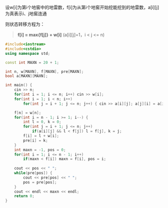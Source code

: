 设w[i]为第i个地窖中的地雷数，f[i]为从第i个地窖开始挖能挖到的地雷数，a[i][j]为真表示i、j地窖连通

则状态转移方程为：

> **f[i] = max{f[j]} + w[i]**
(a[i][j]=1，i < j <= n)
```c++
#include<iostream>
#include<cstdio>
using namespace std;

const int MAXN = 20 + 1;

int n, w[MAXN], f[MAXN], pre[MAXN];
bool a[MAXN][MAXN];

int main() {
	cin >> n;
	for(int i = 1; i <= n; i++) cin >> w[i];
	for(int i = 1; i < n; i++)
		for(int j = i + 1; j <= n; j++) { cin >> a[i][j]; a[j][i] = a[i][j]; }

	f[n] = w[n];
	for(int i = n - 1; i >= 1; i--) {
		int l = 0, k = 0;
		for(int j = i + 1; j <= n; j++)
			if(a[i][j] && l < f[j]) l = f[j], k = j;
		f[i] = l + w[i];
		pre[i] = k;
	}
	int maxn = -1, pos = 0;
	for(int i = 1; i <= n - 1; i++)
		if(maxn < f[i]) maxn = f[i], pos = i;
		
	cout << pos << " ";
	while(pre[pos]) {
		cout << pre[pos] << " ";
		pos = pre[pos];
	}
	cout << endl << maxn << endl;
	return 0;
}
```
